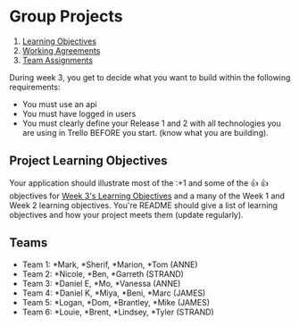 # Group Projects
1. [Learning Objectives](#learning-objectives)
1. [Working Agreements](../working-agreements.md)
1. [Team Assignments]()

During week 3, you get to decide what you want to build within the following requirements:
* You must use an api
* You must have logged in users 
* You must clearly define your Release 1 and 2 with all technologies you are using in Trello BEFORE you start.  (know what you are building).


## Project Learning Objectives

Your application should illustrate most of the :+1 and some of the :+1: :+1:
objectives for [Week 3's Learning Objectives](./learning-objectives.md) and a many of the Week 1 and Week 2 learning objectives.  You're README should give a list of learning objectives and how your project meets them (update regularly).

## Teams
* Team 1: *Mark, *Sherif, *Marion, *Tom (ANNE)
* Team 2: *Nicole, *Ben, *Garreth (STRAND)
* Team 3: *Daniel E, *Mo, *Vanessa (ANNE)
* Team 4: *Daniel K, *Miya, *Beni, *Marc (JAMES)
* Team 5: *Logan, *Dom, *Brantley, *Mike (JAMES)
* Team 6: *Louie, *Brent, *Lindsey, *Tyler (STRAND)



